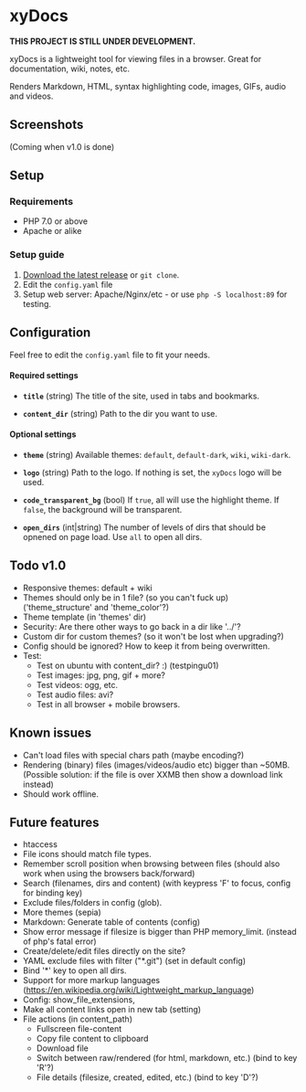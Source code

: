 # xyDocs

**THIS PROJECT IS STILL UNDER DEVELOPMENT.**

xyDocs is a lightweight tool for viewing files in a browser. Great for documentation, wiki, notes, etc.

Renders Markdown, HTML, syntax highlighting code, images, GIFs, audio and videos.


## Screenshots
(Coming when v1.0 is done)


## Setup
### Requirements
- PHP 7.0 or above
- Apache or alike


### Setup guide
1. [Download the latest release](https://github.com/xy2z/xyDocs/releases) or `git clone`.
1. Edit the `config.yaml` file
1. Setup web server: Apache/Nginx/etc - or use `php -S localhost:89` for testing.


## Configuration
Feel free to edit the `config.yaml` file to fit your needs.


#### Required settings
- **`title`**  (string) The title of the site, used in tabs and bookmarks.

- **`content_dir`** (string) Path to the dir you want to use.

#### Optional settings
- **`theme`** (string) Available themes: `default`, `default-dark`, `wiki`, `wiki-dark`.

- **`logo`** (string) Path to the logo. If nothing is set, the `xyDocs` logo will be used.

- **`code_transparent_bg`** (bool) If `true`, all  will use the highlight theme. If `false`, the background will be transparent.

- **`open_dirs`** (int|string) The number of levels of dirs that should be opnened on page load. Use `all` to open all dirs.


## Todo v1.0
- Responsive themes: default + wiki
- Themes should only be in 1 file? (so you can't fuck up) ('theme_structure' and 'theme_color'?)
- Theme template (in 'themes' dir)
- Security: Are there other ways to go back in a dir like '../'?
- Custom dir for custom themes? (so it won't be lost when upgrading?)
- Config should be ignored? How to keep it from being overwritten.
- Test:
	- Test on ubuntu with content_dir? :) (testpingu01)
	- Test images: jpg, png, gif + more?
	- Test videos: ogg, etc.
	- Test audio files: avi?
	- Test in all browser + mobile browsers.


## Known issues
- Can't load files with special chars path (maybe encoding?)
- Rendering (binary) files (images/videos/audio etc) bigger than ~50MB. (Possible solution: if the file is over XXMB then show a download link instead)
- Should work offline.

## Future features
- htaccess
- File icons should match file types.
- Remember scroll position when browsing between files (should also work when using the browsers back/forward)
- Search (filenames, dirs and content) (with keypress 'F' to focus, config for binding key)
- Exclude files/folders in config (glob).
- More themes (sepia)
- Markdown: Generate table of contents (config)
- Show error message if filesize is bigger than PHP memory_limit. (instead of php's fatal error)
- Create/delete/edit files directly on the site?
- YAML exclude files with filter ("\*.git") (set in default config)
- Bind '*' key to open all dirs.
- Support for more markup languages (https://en.wikipedia.org/wiki/Lightweight_markup_language)
- Config: show_file_extensions,
- Make all content links open in new tab (setting)
- File actions (in content_path)
	- Fullscreen file-content
	- Copy file content to clipboard
	- Download file
	- Switch between raw/rendered (for html, markdown, etc.) (bind to key 'R'?)
	- File details (filesize, created, edited, etc.) (bind to key 'D'?)
